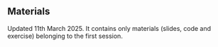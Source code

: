 ## Materials

Updated 11th March 2025. It contains only materials (slides, code and exercise) belonging to the first session.
